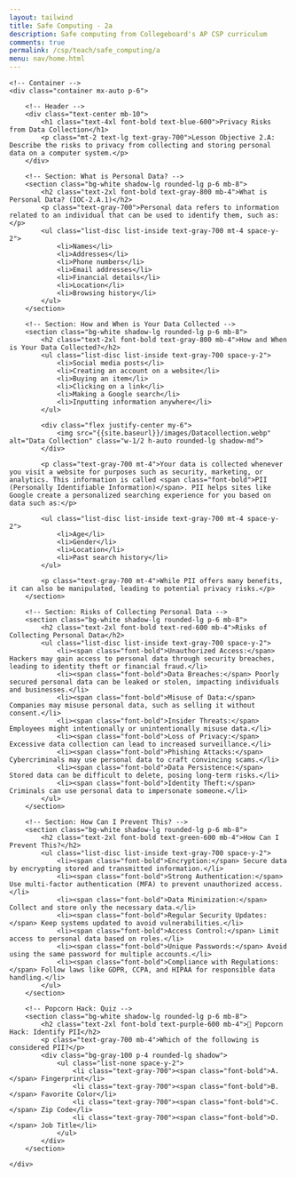 ```yaml
---
layout: tailwind
title: Safe Computing - 2a
description: Safe computing from Collegeboard's AP CSP curriculum
comments: true
permalink: /csp/teach/safe_computing/a
menu: nav/home.html
---
```

<html lang="en">

<head>
    <meta charset="UTF-8">
    <meta name="viewport" content="width=device-width, initial-scale=1.0">
    <title>Privacy Risks from Data Collection</title>
    <script src="https://cdn.tailwindcss.com"></script>
</head>

<body class="bg-gray-100 text-gray-900">

    <!-- Container -->
    <div class="container mx-auto p-6">

        <!-- Header -->
        <div class="text-center mb-10">
            <h1 class="text-4xl font-bold text-blue-600">Privacy Risks from Data Collection</h1>
            <p class="mt-2 text-lg text-gray-700">Lesson Objective 2.A: Describe the risks to privacy from collecting and storing personal data on a computer system.</p>
        </div>

        <!-- Section: What is Personal Data? -->
        <section class="bg-white shadow-lg rounded-lg p-6 mb-8">
            <h2 class="text-2xl font-bold text-gray-800 mb-4">What is Personal Data? (IOC-2.A.1)</h2>
            <p class="text-gray-700">Personal data refers to information related to an individual that can be used to identify them, such as:</p>
            <ul class="list-disc list-inside text-gray-700 mt-4 space-y-2">
                <li>Names</li>
                <li>Addresses</li>
                <li>Phone numbers</li>
                <li>Email addresses</li>
                <li>Financial details</li>
                <li>Location</li>
                <li>Browsing history</li>
            </ul>
        </section>

        <!-- Section: How and When is Your Data Collected -->
        <section class="bg-white shadow-lg rounded-lg p-6 mb-8">
            <h2 class="text-2xl font-bold text-gray-800 mb-4">How and When is Your Data Collected?</h2>
            <ul class="list-disc list-inside text-gray-700 space-y-2">
                <li>Social media posts</li>
                <li>Creating an account on a website</li>
                <li>Buying an item</li>
                <li>Clicking on a link</li>
                <li>Making a Google search</li>
                <li>Inputting information anywhere</li>
            </ul>

            <div class="flex justify-center my-6">
                <img src="{{site.baseurl}}/images/Datacollection.webp" alt="Data Collection" class="w-1/2 h-auto rounded-lg shadow-md">
            </div>

            <p class="text-gray-700 mt-4">Your data is collected whenever you visit a website for purposes such as security, marketing, or analytics. This information is called <span class="font-bold">PII (Personally Identifiable Information)</span>. PII helps sites like Google create a personalized searching experience for you based on data such as:</p>

            <ul class="list-disc list-inside text-gray-700 mt-4 space-y-2">
                <li>Age</li>
                <li>Gender</li>
                <li>Location</li>
                <li>Past search history</li>
            </ul>

            <p class="text-gray-700 mt-4">While PII offers many benefits, it can also be manipulated, leading to potential privacy risks.</p>
        </section>

        <!-- Section: Risks of Collecting Personal Data -->
        <section class="bg-white shadow-lg rounded-lg p-6 mb-8">
            <h2 class="text-2xl font-bold text-red-600 mb-4">Risks of Collecting Personal Data</h2>
            <ul class="list-disc list-inside text-gray-700 space-y-2">
                <li><span class="font-bold">Unauthorized Access:</span> Hackers may gain access to personal data through security breaches, leading to identity theft or financial fraud.</li>
                <li><span class="font-bold">Data Breaches:</span> Poorly secured personal data can be leaked or stolen, impacting individuals and businesses.</li>
                <li><span class="font-bold">Misuse of Data:</span> Companies may misuse personal data, such as selling it without consent.</li>
                <li><span class="font-bold">Insider Threats:</span> Employees might intentionally or unintentionally misuse data.</li>
                <li><span class="font-bold">Loss of Privacy:</span> Excessive data collection can lead to increased surveillance.</li>
                <li><span class="font-bold">Phishing Attacks:</span> Cybercriminals may use personal data to craft convincing scams.</li>
                <li><span class="font-bold">Data Persistence:</span> Stored data can be difficult to delete, posing long-term risks.</li>
                <li><span class="font-bold">Identity Theft:</span> Criminals can use personal data to impersonate someone.</li>
            </ul>
        </section>

        <!-- Section: How Can I Prevent This? -->
        <section class="bg-white shadow-lg rounded-lg p-6 mb-8">
            <h2 class="text-2xl font-bold text-green-600 mb-4">How Can I Prevent This?</h2>
            <ul class="list-disc list-inside text-gray-700 space-y-2">
                <li><span class="font-bold">Encryption:</span> Secure data by encrypting stored and transmitted information.</li>
                <li><span class="font-bold">Strong Authentication:</span> Use multi-factor authentication (MFA) to prevent unauthorized access.</li>
                <li><span class="font-bold">Data Minimization:</span> Collect and store only the necessary data.</li>
                <li><span class="font-bold">Regular Security Updates:</span> Keep systems updated to avoid vulnerabilities.</li>
                <li><span class="font-bold">Access Control:</span> Limit access to personal data based on roles.</li>
                <li><span class="font-bold">Unique Passwords:</span> Avoid using the same password for multiple accounts.</li>
                <li><span class="font-bold">Compliance with Regulations:</span> Follow laws like GDPR, CCPA, and HIPAA for responsible data handling.</li>
            </ul>
        </section>

        <!-- Popcorn Hack: Quiz -->
        <section class="bg-white shadow-lg rounded-lg p-6 mb-8">
            <h2 class="text-2xl font-bold text-purple-600 mb-4">🎯 Popcorn Hack: Identify PII</h2>
            <p class="text-gray-700 mb-4">Which of the following is considered PII?</p>
            <div class="bg-gray-100 p-4 rounded-lg shadow">
                <ul class="list-none space-y-2">
                    <li class="text-gray-700"><span class="font-bold">A.</span> Fingerprint</li>
                    <li class="text-gray-700"><span class="font-bold">B.</span> Favorite Color</li>
                    <li class="text-gray-700"><span class="font-bold">C.</span> Zip Code</li>
                    <li class="text-gray-700"><span class="font-bold">D.</span> Job Title</li>
                </ul>
            </div>
        </section>

    </div>

</body>

</html>
